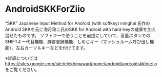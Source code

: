 AndroidSKKForZiio
=================

"SKK" Japanese Input Method for Android (with softkey)
minghai 氏作のAndroid SKKを元に海月玲二氏のSKK for Android with hard-keyの成果を加え混ぜたものです。
ソフトキーで使うことを前提にしていて、音量ボタンでのSHIFTキー代替機能、辞書登録機能、しめじキー（マッシュルーム呼び出し機能）、左右カーソルキーなどを付けてます。


※詳細については https://sites.google.com/site/elekhimawari/home/android/androidskkforziio をご覧ください。

